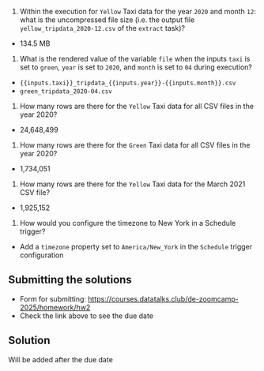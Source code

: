 
1) Within the execution for `Yellow` Taxi data for the year `2020` and month `12`: what is the uncompressed file size (i.e. the output file `yellow_tripdata_2020-12.csv` of the `extract` task)?
- 134.5 MB

1) What is the rendered value of the variable `file` when the inputs `taxi` is set to `green`, `year` is set to `2020`, and `month` is set to `04` during execution?
- `{{inputs.taxi}}_tripdata_{{inputs.year}}-{{inputs.month}}.csv` 
- `green_tripdata_2020-04.csv`

1) How many rows are there for the `Yellow` Taxi data for all CSV files in the year 2020?

- 24,648,499


1) How many rows are there for the `Green` Taxi data for all CSV files in the year 2020?
- 1,734,051

1) How many rows are there for the `Yellow` Taxi data for the March 2021 CSV file?

- 1,925,152

1) How would you configure the timezone to New York in a Schedule trigger?
- Add a `timezone` property set to `America/New_York` in the `Schedule` trigger configuration


## Submitting the solutions

* Form for submitting: https://courses.datatalks.club/de-zoomcamp-2025/homework/hw2
* Check the link above to see the due date

## Solution

Will be added after the due date
